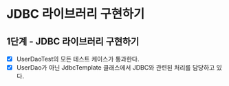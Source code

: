# JDBC 라이브러리 구현하기

## 1단계 - JDBC 라이브러리 구현하기
- [x] UserDaoTest의 모든 테스트 케이스가 통과한다.
- [x] UserDao가 아닌 JdbcTemplate 클래스에서 JDBC와 관련된 처리를 담당하고 있다.
